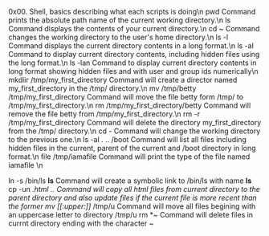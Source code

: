 0x00. Shell, basics describing what each scripts is doing\n
pwd Command prints the absolute path name of the current working directory.\n
ls Command displays the contents of your current directory.\n
cd ~ Command changes the working directory to the user's home directory.\n
ls -l  Command displays the current directory contents in a long format.\n
ls -al  Command to display current directory contents, including hidden files using the long format.\n
ls -lan Command to display current directory contents in long format showing hidden files and with user and group ids numerically\n
mkdiir /tmp/my_first_directory  Command will create a director named my_first_directory in the /tmp/ directory.\n
mv /tmp/betty /tmp/my_first_directory Command will move the file betty form /tmp/ to /tmp/my_first_directory.\n
rm /tmp/my_first_directory/betty Command will remove the file betty from  /tmp/my_first_directory.\n
rm -r /tmp/my_first_directory Command will delete the directory my_first_directory from the /tmp/ directory.\n
cd - Command will change the working directory to the previous one.\n
ls -al . .. /boot Command will list all files including hidden files in the current, parent of the current  and /boot directory in long format.\n
file /tmp/iamafile Command will print the type of the file named iamafile \n

ln -s /bin/ls __ls__ Command will create a symbolic link to /bin/ls with name __ls__
cp -un *.html ..   Command will copy all html files from current directory to the parent directory and also update files if the current file is more recent than the former
mv [[:upper:]]* /tmp/u Command will move all files begining with an uppercase letter to directory /tmp/u
rm *~ Command will delete files in currnt directory ending with the character ~
